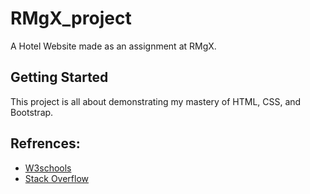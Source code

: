 # RMgX_project

A Hotel Website made as an assignment at RMgX.

## Getting Started

This project is all about demonstrating my mastery of HTML, CSS, and Bootstrap.

## Refrences:

* [W3schools](https://www.w3schools.com/)
* [Stack Overflow](https://stackoverflow.com/)

